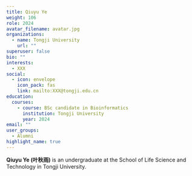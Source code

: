 ```yaml
---
title: Qiuyu Ye
weight: 106
role: 2024
avatar_filename: avatar.jpg
organizations:
  - name: Tongji University
    url: ""
superuser: false
bio: ""
interests:
  - XXX
social:
  - icon: envelope
    icon_pack: fas
    link: mailto:XXX@tongji.edu.cn
education:
  courses:
    - course: BSc candidate in Bioinformatics
      institution: Tongji University
      year: 2024
email: ""
user_groups:
  - Alumni
highlight_name: true
---
```

**Qiuyu Ye (叶秋雨)** is an undergraduate at the School of Life Science and Technology in Tongji University.
